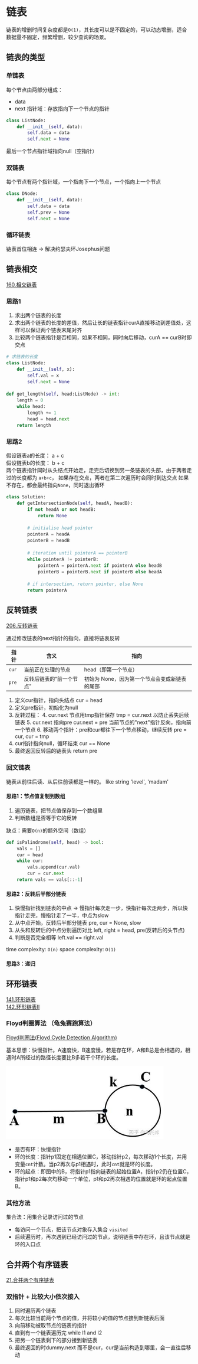 # 链表
链表的增删时间复杂度都是`O(1)`，其长度可以是不固定的，可以动态增删，适合数据量不固定，频繁增删，较少查询的场景。

## 链表的类型
### 单链表
每个节点由两部分组成：<br>
- data
- next 指针域：存放指向下一个节点的指针

```python
class ListNode:
    def __init__(self, data):
        self.data = data
        self.next = None
```
最后一个节点指针域指向null（空指针）

### 双链表
每个节点有两个指针域，一个指向下一个节点，一个指向上一个节点

```python
class DNode:
    def __init__(self, data):
        self.data = data
        self.prev = None
        self.next = None
```
### 循环链表
链表首位相连  -> 解决约瑟夫环Josephus问题


## 链表相交
[160.相交链表](https://leetcode.cn/problems/intersection-of-two-linked-lists/description/?envType=study-plan-v2&envId=top-100-liked)
### 思路1
1. 求出两个链表的长度
2. 求出两个链表的长度的差值，然后让长的链表指针curA直接移动到差值处，这样可以保证两个链表末尾对齐
3. 比较两个链表指针是否相同，如果不相同，同时向后移动，curA == curB时即交点

```python
# 求链表的长度
class ListNode:
    def __init__(self, x):
        self.val = x
        self.next = None

def get_length(self, head:ListNode) -> int:
    length = 0
    while head:
        length += 1
        head = head.next
    return length
```
### 思路2
假设链表a的长度： a + c <br>
假设链表b的长度： b + c <br>
两个链表指针同时从头结点开始走，走完后切换到另一条链表的头部，由于两者走过的长度都为 `a+b+c`，
如果存在交点，两者在第二次遍历时会同时到达交点
如果不存在，都会最终指向`None`，同时退出循环
```python
class Solution:
    def getIntersectionNode(self, headA, headB):
        if not headA or not headB:
            return None
        
        # initialise head pointer
        pointerA = headA
        pointerB = headB
        
        # iteration until pointerA == pointerB
        while pointerA != pointerB:
            pointerA = pointerA.next if pointerA else headB
            pointerB = pointerB.next if pointerB else headA
        
        # if intersection, return pointer, else None
        return pointerA
```
## 反转链表
[206.反转链表](https://leetcode.cn/problems/reverse-linked-list/?envType=study-plan-v2&envId=top-100-liked)

通过修改链表的next指针的指向，直接将链表反转

| 指针    | 含义          | 指向                      |
| ----- | ------------- | ------------------------- |
| `cur` | 当前正在处理的节点     | head（即第一个节点）              |
| `pre` | 反转后链表的“前一个节点” | 初始为 None，因为第一个节点会变成新链表的尾部 |

1. 定义cur指针，指向头结点 cur = head
2. 定义pre指针，初始化为null
3. 反转过程：
   4. cur.next 节点用tmp指针保存  tmp = cur.next 以防止丢失后续链表
   5. cur.next 指向pre   cur.next = pre 当前节点的"next"指针反向，指向前一个节点
   6. 移动两个指针：pre和cur都往下一个节点移动，继续反转 pre = cur, cur = tmp
4. cur指针指向null，循环结束  cur == None
5. 最终返回反转后的链表头 return pre

### 回文链表
链表从前往后读、从后往前读都是一样的。 like string 'level', 'madam'

#### 思路1：节点值复制到数组
1. 遍历链表，把节点值保存到一个数组里
2. 判断数组是否等于它的反转

缺点：需要`O(n)`的额外空间（数组）

```python
def isPalindrome(self, head) -> bool:
    vals = []
    cur = head
    while cur:
        vals.append(cur.val)
        cur = cur.next
    return vals == vals[::-1]
```

#### 思路2：反转后半部分链表
1. 快慢指针找到链表的中点 -> 慢指针每次走一步，快指针每次走两步，所以快指针走完，慢指针走了一半，中点为slow
2. 从中点开始，反转后半部分链表  pre, cur = None, slow
3. 从头和反转后的中点分别遍历对比 left, right = head, pre(反转后的头节点)
4. 判断是否完全相等 left.val == right.val

time complexity: `O(n)`
space complexity: `O(1)`
#### 思路3：递归

## 环形链表
[141.环形链表](https://leetcode.cn/problems/linked-list-cycle/description/?envType=study-plan-v2&envId=top-100-liked) <br>
[142.环形链表II](https://leetcode.cn/problems/linked-list-cycle-ii/description/)

### Floyd判圈算法 （龟兔赛跑算法）
[Floyd判圈法(Floyd Cycle Detection Algorithm)](https://blog.csdn.net/yueguangmuyu/article/details/110367691)

基本思想：快慢指针。A速度快，B速度慢，若是存在环，A和B总是会相遇的，相遇时A所经过的路径长度要比B多若干个环的长度。

![img_1.png](img_1.png)
- 是否有环：快慢指针
- 环的长度：指针p1固定在相遇位置C，移动指针p2，每次移动1个长度，并用变量`cnt`计数。当p2再次与p1相遇时，此时`cnt`就是环的长度。
- 环的起点：即图中的B，将指针p1指向链表的起始位置A，指针p2仍在位置C，指针p1和p2每次均移动一个单位，p1和p2再次相遇的位置就是环的起点位置B。

### 其他方法
集合法：用集合记录访问过的节点
- 每访问一个节点，把该节点对象存入集合 `visited`
- 后续遍历时，再次遇到已经访问过的节点，说明链表中存在环，且该节点就是环的入口点

## 合并两个有序链表
[21.合并两个有序链表](https://leetcode.cn/problems/merge-two-sorted-lists/?envType=study-plan-v2&envId=top-100-liked)

### 双指针 + 比较大小依次接入
1. 同时遍历两个链表
2. 每次比较当前两个节点的值，并将较小的值的节点接到新链表后面
3. 向前移动被取节点的链表的指针
4. 直到有一个链表遍历完 while l1 and l2
5. 把另一个链表剩下的部分接到新链表
6. 最终返回的时dummy.next 而不是cur，cur是当前构造到哪里，会一直往后移动

